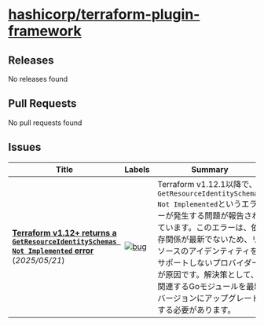 # [hashicorp/terraform-plugin-framework](https://github.com/hashicorp/terraform-plugin-framework)

## Releases

No releases found

## Pull Requests

No pull requests found

## Issues

| Title | Labels | Summary |
| --- | --- | --- |
| **[Terraform v1.12+ returns a `GetResourceIdentitySchemas Not Implemented` error](https://github.com/hashicorp/terraform-plugin-framework/issues/1148)** (_2025/05/21_) | [![bug](https://img.shields.io/badge/-bug-0E8A16)](https://github.com/hashicorp/terraform-plugin-framework/labels/bug) | Terraform v1.12.1以降で、`GetResourceIdentitySchemas Not Implemented`というエラーが発生する問題が報告されています。このエラーは、依存関係が最新でないため、リソースのアイデンティティをサポートしないプロバイダーが原因です。解決策として、関連するGoモジュールを最新バージョンにアップグレードする必要があります。 |

